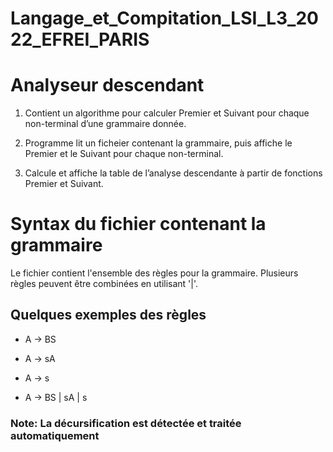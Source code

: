 # Langage_et_Compitation_LSI_L3_2022_EFREI_PARIS
# Analyseur descendant

1) Contient un algorithme pour calculer Premier et Suivant pour chaque non-terminal d’une grammaire donnée.

2) Programme lit un ficheier contenant la grammaire, puis affiche le Premier et le Suivant pour chaque non-terminal.
 
3)	Calcule et affiche la table de l’analyse descendante à partir de fonctions Premier et Suivant.

# Syntax du fichier contenant la grammaire 
Le fichier contient l'ensemble des règles pour la grammaire.
Plusieurs règles peuvent être combinées en utilisant '|'.

## Quelques exemples des règles 
 - A -> BS
 - A -> sA
 - A -> s

 - A -> BS | sA | s

### Note: La décursification est détectée et traitée automatiquement



